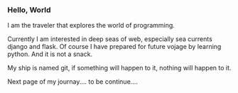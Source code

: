 ### Hello, World

I am the traveler that explores the world of programming.

Currently I am interested in deep seas of web, especially sea currents django and flask. Of course I have prepared for future vojage by learning python. And it is not a snack.

My ship is named git, if something will happen to it, nothing will happen to it.

Next page of my journay.... to be continue....

<!--
**ChaosGuru/ChaosGuru** is a ✨ _special_ ✨ repository because its `README.md` (this file) appears on your GitHub profile.

Here are some ideas to get you started:

- 🔭 I’m currently working on ...
- 🌱 I’m currently learning ...
- 👯 I’m looking to collaborate on ...
- 🤔 I’m looking for help with ...
- 💬 Ask me about ...
- 📫 How to reach me: ...
- 😄 Pronouns: ...
- ⚡ Fun fact: ...
-->